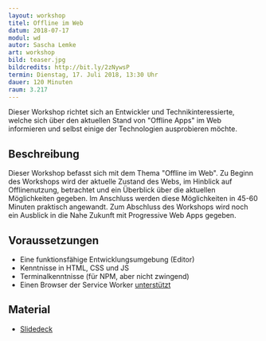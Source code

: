 ```yaml
---
layout: workshop
titel: Offline im Web
datum: 2018-07-17
modul: wd
autor: Sascha Lemke
art: workshop
bild: teaser.jpg
bildcredits: http://bit.ly/2zNywsP
termin: Dienstag, 17. Juli 2018, 13:30 Uhr
dauer: 120 Minuten
raum: 3.217
---
```



Dieser Workshop richtet sich an Entwickler und Technikinteressierte, welche sich über den aktuellen Stand von "Offline Apps" im Web informieren und selbst einige der Technologien ausprobieren möchte.

## Beschreibung

Dieser Workshop befasst sich mit dem Thema "Offline im Web". Zu Beginn des Workshops wird der aktuelle Zustand des Webs, im Hinblick auf Offlinenutzung, betrachtet und ein Überblick über die aktuellen Möglichkeiten gegeben. Im Anschluss werden diese Möglichkeiten in 45-60 Minuten praktisch angewandt. Zum Abschluss des Workshops wird noch ein Ausblick in die Nahe Zukunft mit Progressive Web Apps gegeben.


## Voraussetzungen

* Eine funktionsfähige Entwicklungsumgebung (Editor)
* Kenntnisse in HTML, CSS und JS
* Terminalkenntnisse (für NPM, aber nicht zwingend)
* Einen Browser der Service Worker [unterstützt](https://caniuse.com/#feat=serviceworkers)

## Material
- [Slidedeck](../material/)